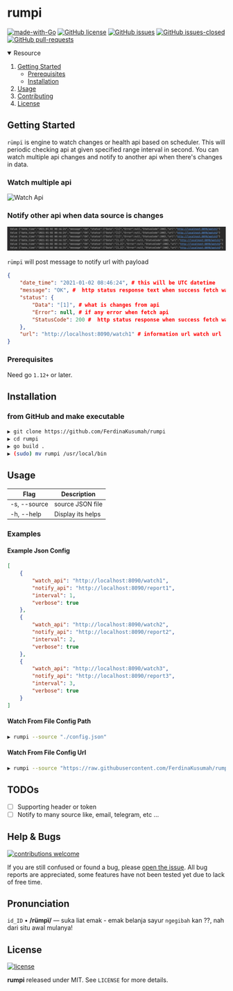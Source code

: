 # rumpi
[![made-with-Go](https://img.shields.io/badge/Made%20with-Go-1f425f.svg)](http://golang.org)
[![GitHub license](https://img.shields.io/github/license/FerdinaKusumah/rumpi.svg)](https://github.com/FerdinaKusumah/rumpi/blob/master/LICENSE)
[![GitHub issues](https://img.shields.io/github/issues/FerdinaKusumah/rumpi.svg)](https://GitHub.com/FerdinaKusumah/rumpi/issues/)
[![GitHub issues-closed](https://img.shields.io/github/issues-closed/FerdinaKusumah/rumpi.svg)](https://GitHub.com/FerdinaKusumah/rumpi/issues?q=is%3Aissue+is%3Aclosed)
[![GitHub pull-requests](https://img.shields.io/github/issues-pr/Naereen/StrapDown.js.svg)](https://GitHub.com/Naereen/StrapDown.js/pull/)

<!-- TABLE OF CONTENTS -->
<details open="open">
  <summary>Resource</summary>
  <ol>
    <li>
      <a href="#getting-started">Getting Started</a>
      <ul>
        <li><a href="#prerequisites">Prerequisites</a></li>
        <li><a href="#installation">Installation</a></li>
      </ul>
    </li>
    <li><a href="#usage">Usage</a></li>
    <li><a href="#contributing">Contributing</a></li>
    <li><a href="#license">License</a></li>
  </ol>
</details>

<!-- GETTING STARTED -->
## Getting Started
`rümpï` is engine to watch changes or health api based on scheduler.
This will periodic checking api at given specified range interval in second.
You can watch multiple api changes and notify to another api when there's changes in data.

### Watch multiple api
![Watch Api](https://github.com/FerdinaKusumah/rumpi/blob/master/github.com/FerdinaKusumah/rumpi.png?raw=true)

### Notify other api when data source is changes
![Notify Api](https://github.com/FerdinaKusumah/rumpi/blob/master/example/notify.png?raw=true)

`rümpï` will post message to notify url with payload 
```json
{
    "date_time": "2021-01-02 08:46:24", # this will be UTC datetime
    "message": "OK", #  http status response text when success fetch watch api 
    "status": {
        "Data": "[1]", # what is changes from api
        "Error": null, # if any error when fetch api
        "StatusCode": 200 #  http status response when success fetch watch api
    },
    "url": "http://localhost:8090/watch1" # information url watch url
}
```  

### Prerequisites

Need go `1.12+` or later.

## Installation

### from GitHub and make executable

```bash
▶ git clone https://github.com/FerdinaKusumah/rumpi
▶ cd rumpi
▶ go build .
▶ (sudo) mv rumpi /usr/local/bin
```

<!-- USAGE EXAMPLES -->
## Usage

| **Flag**          	| **Description**                                                 	                                |
|-------------------	|-----------------------------------------------------------------------------------------------	|
| -s, --source         	| source JSON file                 	                                                                |
| -h, --help        	| Display its helps                                               	                                |


### Examples

#### Example Json Config
```json
[
    {
        "watch_api": "http://localhost:8090/watch1",
        "notify_api": "http://localhost:8090/report1",
        "interval": 1,
        "verbose": true
    },
    {
        "watch_api": "http://localhost:8090/watch2",
        "notify_api": "http://localhost:8090/report2",
        "interval": 2,
        "verbose": true
    },
    {
        "watch_api": "http://localhost:8090/watch3",
        "notify_api": "http://localhost:8090/report3",
        "interval": 3,
        "verbose": true
    }
]
```

#### Watch From File Config Path

```bash
▶ rumpi --source "./config.json"
```

#### Watch From File Config Url

```bash
▶ rumpi --source "https://raw.githubusercontent.com/FerdinaKusumah/rumpi/master/example/config.json"
```

## TODOs

- [ ] Supporting header or token
- [ ] Notify to many source like, email, telegram, etc ...

## Help & Bugs

[![contributions welcome](https://img.shields.io/badge/contributions-welcome-blue.svg)](https://github.com/FerdinaKusumah/rumpi/issues)

If you are still confused or found a bug, please [open the issue](https://github.com/FerdinaKusumah/rumpi/issues). All bug reports are appreciated, some features have not been tested yet due to lack of free time.


## Pronunciation
`id_ID` • **/rümpï/** — suka liat emak - emak belanja sayur `ngegibah` kan ??, nah dari situ awal mulanya!

## License

[![license](https://img.shields.io/badge/license-MIT-blue.svg)](https://opensource.org/licenses/MIT)

**rumpi** released under MIT. See `LICENSE` for more details.
